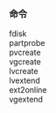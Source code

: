 
### 命令

fdisk   
partprobe     
pvcreate    
vgcreate    
lvcreate     
lvextend     
ext2online      
vgextend     
